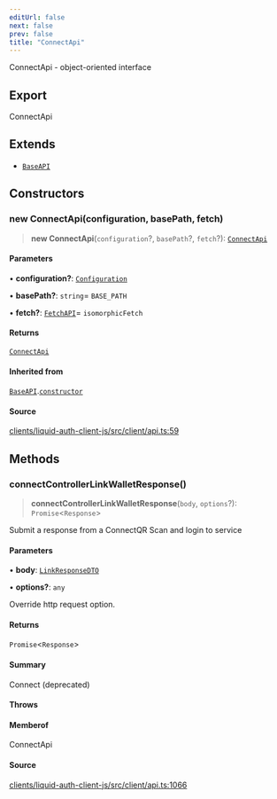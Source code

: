 ```yaml
---
editUrl: false
next: false
prev: false
title: "ConnectApi"
---
```


ConnectApi - object-oriented interface

## Export

ConnectApi

## Extends

- [`BaseAPI`](/reference/typescript/auth/client/classes/baseapi/)

## Constructors

### new ConnectApi(configuration, basePath, fetch)

> **new ConnectApi**(`configuration`?, `basePath`?, `fetch`?): [`ConnectApi`](/reference/typescript/auth/client/classes/connectapi/)

#### Parameters

• **configuration?**: [`Configuration`](/reference/typescript/auth/client/classes/configuration/)

• **basePath?**: `string`= `BASE_PATH`

• **fetch?**: [`FetchAPI`](/reference/typescript/auth/client/interfaces/fetchapi/)= `isomorphicFetch`

#### Returns

[`ConnectApi`](/reference/typescript/auth/client/classes/connectapi/)

#### Inherited from

[`BaseAPI`](/reference/typescript/auth/client/classes/baseapi/).[`constructor`](/reference/typescript/auth/client/classes/baseapi/#constructors)

#### Source

[clients/liquid-auth-client-js/src/client/api.ts:59](https://github.com/algorandfoundation/liquid-auth/blob/10c59840d062554c79d275cbb41957b40edae1ed/clients/liquid-auth-client-js/src/client/api.ts#L59)

## Methods

### connectControllerLinkWalletResponse()

> **connectControllerLinkWalletResponse**(`body`, `options`?): `Promise`\<`Response`\>

Submit a response from a ConnectQR Scan and login to service

#### Parameters

• **body**: [`LinkResponseDTO`](/reference/typescript/auth/client/interfaces/linkresponsedto/)

• **options?**: `any`

Override http request option.

#### Returns

`Promise`\<`Response`\>

#### Summary

Connect (deprecated)

#### Throws

#### Memberof

ConnectApi

#### Source

[clients/liquid-auth-client-js/src/client/api.ts:1066](https://github.com/algorandfoundation/liquid-auth/blob/10c59840d062554c79d275cbb41957b40edae1ed/clients/liquid-auth-client-js/src/client/api.ts#L1066)
